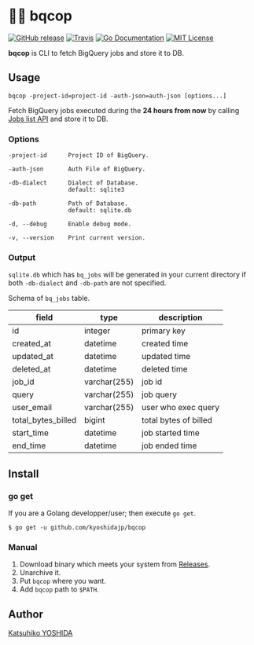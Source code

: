 # :policeman: bqcop

[![GitHub release](https://img.shields.io/github/release/kyoshidajp/bqcop.svg?style=flat-square)][release]
[![Travis](https://travis-ci.org/kyoshidajp/bqcop.svg?branch=master)](https://travis-ci.org/kyoshidajp/bqcop)
[![Go Documentation](http://img.shields.io/badge/go-documentation-blue.svg?style=flat-square)][godocs]
[![MIT License](http://img.shields.io/badge/license-MIT-blue.svg?style=flat-square)][license]

[release]: https://github.com/kyoshidajp/bqcop/releases
[license]: https://github.com/kyoshidajp/bqcop/blob/master/LICENSE
[godocs]: http://godoc.org/github.com/kyoshidajp/bqcop

**bqcop** is CLI to fetch BigQuery jobs and store it to DB.

## Usage

```
bqcop -project-id=project-id -auth-json=auth-json [options...]
```

Fetch BigQuery jobs executed during the **24 hours from now** by calling [Jobs list API](https://cloud.google.com/bigquery/docs/reference/rest/v2/jobs/list) and store it to DB.

### Options

```
-project-id      Project ID of BigQuery.

-auth-json       Auth File of BigQuery.

-db-dialect      Dialect of Database.
                 default: sqlite3

-db-path         Path of Database.
                 default: sqlite.db

-d, --debug      Enable debug mode.

-v, --version    Print current version.
```

### Output

`sqlite.db` which has `bq_jobs` will be generated in your current directory if both `-db-dialect` and `-db-path` are not specified.

Schema of `bq_jobs` table.

| field | type | description |
| ----- | ---- | --- |
| id | integer | primary key |
| created_at | datetime | created time |
| updated_at | datetime | updated time |
| deleted_at | datetime | deleted time |
| job_id | varchar(255) | job id |
| query | varchar(255) | job query |
| user_email | varchar(255) | user who exec query |
| total_bytes_billed | bigint | total bytes of billed |
| start_time | datetime | job started time |
| end_time | datetime | job ended time |

## Install

### go get

If you are a Golang developper/user; then execute `go get`.

```
$ go get -u github.com/kyoshidajp/bqcop
```

### Manual

1. Download binary which meets your system from [Releases](https://github.com/kyoshidajp/bqcop/releases).
1. Unarchive it.
1. Put `bqcop` where you want.
1. Add `bqcop` path to `$PATH`.

## Author

[Katsuhiko YOSHIDA](https://github.com/kyoshidajp)

